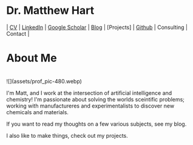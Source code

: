 # Dr. Matthew Hart

| [CV](cv/CV_June2025.pdf) | [LinkedIn](https://www.linkedin.com/in/hart-et-al/) | [Google Scholar](https://scholar.google.com/citations?user=UP0l5jIAAAAJ&hl=en) | [Blog](blog/Landing.md) | [Projects] | [Github](https://github.com/matthart97) | Consulting | Contact |

# About Me 
</br>
![](assets/prof_pic-480.webp)
</br>

I'm Matt, and I work at the intersection of artificial intelligence and chemistry!
I'm passionate about solving the worlds sceintific problems; working with manufactureres and experimentalists to discover new chemicals and materials. 

If you want to read my thoughts on a few various subjects, see my blog. 

I also like to make things, check out my projects. 



